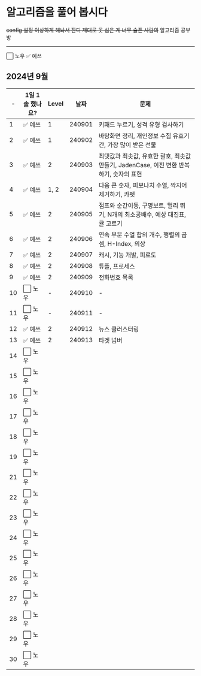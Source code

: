 # 알고리즘을 풀어 봅시다
~~config 설정 이상하게 해놔서 잔디 제대로 못 심은 게 너무 슬픈 사람의~~ 알고리즘 공부방


-----------------------------------------------------------------------------

:white_large_square: 노우
:white_check_mark: 예쓰


## 2024년 9월

| -  | 1일 1솔 했나요?              | Level | 날짜     | 문제                                                       |
|----|-------------------------|-------|--------|----------------------------------------------------------|
| 1  | :white_check_mark: 예쓰   | 1     | 240901 | 키패드 누르기, 성격 유형 검사하기                                      |
| 2  | :white_check_mark: 예쓰   | 1     | 240902 | 바탕화면 정리, 개인정보 수집 유효기간, 가장 많이 받은 선물                       |
| 3  | :white_check_mark: 예쓰   | 2     | 240903 | 최댓값과 최솟값, 유효한 괄호, 최솟값 만들기, JadenCase, 이진 변환 반복하기, 숫자의 표현 |
| 4  | :white_check_mark: 예쓰   | 1, 2  | 240904 | 다음 큰 숫자, 피보나치 수열, 짝지어 제거하기, 카펫                           |
| 5  | :white_check_mark: 예쓰   | 2     | 240905 | 점프와 순간이동, 구명보트, 멀리 뛰기, N개의 최소공배수, 예상 대진표, 귤 고르기          |
| 6  | :white_check_mark: 예쓰   | 2     | 240906 | 연속 부분 수열 합의 개수, 행렬의 곱셈, H-Index, 의상                      |
| 7  | :white_check_mark: 예쓰   | 2     | 240907 | 캐시, 기능 개발, 피로도                                           |
| 8  | :white_check_mark: 예쓰   | 2     | 240908 | 튜플, 프로세스                                                 |
| 9  | :white_check_mark: 예쓰   | 2     | 240909 | 전화번호 목록                                                  |
| 10 | :white_large_square: 노우 | -     | 240910 | -                                                        |
| 11 | :white_large_square: 노우 | -     | 240911 | -                                                        |
| 12 | :white_check_mark: 예쓰 | 2     | 240912 | 뉴스 클러스터링                                                 |
| 13 | :white_check_mark: 예쓰 | 2     | 240913 | 타겟 넘버                                                    |
| 14 | :white_large_square: 노우 |       |        |                                                          |
| 15 | :white_large_square: 노우 |       |        |                                                          |
| 16 | :white_large_square: 노우 |       |        |                                                          |
| 17 | :white_large_square: 노우 |       |        |                                                          |
| 18 | :white_large_square: 노우 |       |        |                                                          |
| 19 | :white_large_square: 노우 |       |        |                                                          |
| 21 | :white_large_square: 노우 |       |        |                                                          |
| 22 | :white_large_square: 노우 |       |        |                                                          |
| 23 | :white_large_square: 노우 |       |        |                                                          |
| 24 | :white_large_square: 노우 |       |        |                                                          |
| 25 | :white_large_square: 노우 |       |        |                                                          |
| 26 | :white_large_square: 노우 |       |        |                                                          |
| 27 | :white_large_square: 노우 |       |        |                                                          |
| 28 | :white_large_square: 노우 |       |        |                                                          |
| 29 | :white_large_square: 노우 |       |        |                                                          |
| 30 | :white_large_square: 노우 |       |        |                                                          |


